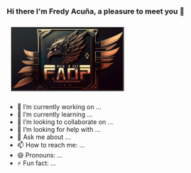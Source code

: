 ### Hi there I'm Fredy Acuña, a pleasure to meet you 👋

<img src="https://raw.githubusercontent.com/Acinorev07/Acinorev07/b4cde8ef8572a9de295c2f5d6815870abe64c2ed/portada%20(1).jpg" style="width: 50%; border: 1px solid black; margin: 10px;">

- 🔭 I’m currently working on ...
- 🌱 I’m currently learning ...
- 👯 I’m looking to collaborate on ...
- 🤔 I’m looking for help with ...
- 💬 Ask me about ...
- 📫 How to reach me: ...
- 😄 Pronouns: ...
- ⚡ Fun fact: ...

